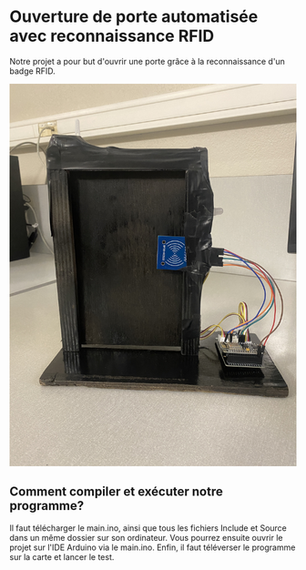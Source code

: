 # Ouverture de porte automatisée avec reconnaissance RFID

Notre projet a pour but d'ouvrir une porte grâce à la reconnaissance d'un badge RFID. 

![Photo Projet](Image/IMG_6265.JPG)

## Comment compiler et exécuter notre programme?

Il faut télécharger le main.ino, ainsi que tous les fichiers Include et Source dans un même dossier sur son ordinateur. Vous pourrez ensuite ouvrir le projet sur l'IDE Arduino via le main.ino. Enfin, il faut téléverser le programme sur la carte et lancer le test.

